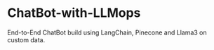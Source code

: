 # ChatBot-with-LLMops
End-to-End ChatBot build using LangChain, Pinecone and Llama3 on custom data.
